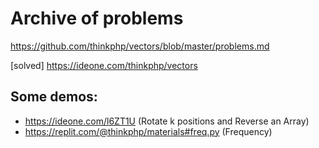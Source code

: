 # Archive of problems

https://github.com/thinkphp/vectors/blob/master/problems.md

[solved] https://ideone.com/thinkphp/vectors


## Some demos:

* https://ideone.com/l6ZT1U (Rotate k positions and Reverse an Array)
* https://replit.com/@thinkphp/materials#freq.py (Frequency)
